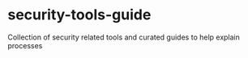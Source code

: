 # security-tools-guide
Collection of security related tools and curated guides to help explain processes
